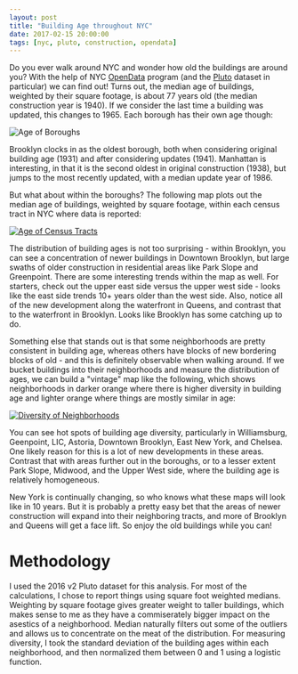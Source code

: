 ```yaml
---
layout: post
title: "Building Age throughout NYC"
date: 2017-02-15 20:00:00
tags: [nyc, pluto, construction, opendata]
---
```


Do you ever walk around NYC and wonder how old the buildings are around you?  With the help of NYC [OpenData](https://nycopendata.socrata.com) program (and the [Pluto](https://www1.nyc.gov/site/planning/data-maps/open-data/dwn-pluto-mappluto.page) dataset in particular) we can find out!  Turns out, the median age of buildings, weighted by their square footage, is about 77 years old (the median construction year is 1940).  If we consider the last time a building was updated, this changes to 1965.  Each borough has their own age though:

![Age of Boroughs]({{site.url}}/assets/BoroughAges.png)

Brooklyn clocks in as the oldest borough, both when considering original building age (1931) and after considering updates (1941).  Manhattan is interesting, in that it is the second oldest in original construction (1938), but jumps to the most recently updated, with a median update year of 1986.  

But what about within the boroughs?  The following map plots out the median age of buildings, weighted by square footage, within each census tract in NYC where data is reported:

[![Age of Census Tracts]({{site.url}}/assets/BuildingConstruction.NormArea.CensusTract.median.2016.NYC.png)]({{site.url}}/assets/BuildingConstruction.NormArea.CensusTract.median.2016.NYC.png)

The distribution of building ages is not too surprising - within Brooklyn, you can see a concentration of newer buildings in Downtown Brooklyn, but large swaths of older construction in residential areas like Park Slope and Greenpoint.  There are some interesting trends within the map as well.  For starters, check out the upper east side versus the upper west side - looks like the east side trends 10+ years older than the west side.  Also, notice all of the new development along the waterfront in Queens, and contrast that to the waterfront in Brooklyn.  Looks like Brooklyn has some catching up to do.

Something else that stands out is that some neighborhoods are pretty consistent in building age, whereas others have blocks of new bordering blocks of old - and this is definitely observable when walking around.  If we bucket buildings into their neighborhoods and measure the distribution of ages, we can build a "vintage" map like the following, which shows neighborhoods in darker orange where there is higher diversity in building age and lighter orange where things are mostly similar in age:

[![Diversity of Neighborhoods]({{site.url}}/assets/BuildingConstruction.NormArea.Neighborhood.diversity.2016.NYC.png)]({{site.url}}/assets/BuildingConstruction.NormArea.Neighborhood.diversity.2016.NYC.png)

You can see hot spots of building age diversity, particularly in Williamsburg, Geenpoint, LIC, Astoria, Downtown Brooklyn, East New York, and Chelsea.  One likely reason for this is a lot of new developments in these areas.  Contrast that with areas further out in the boroughs, or to a lesser extent Park Slope, Midwood, and the Upper West side, where the building age is relatively homogeneous. 

New York is continually changing, so who knows what these maps will look like in 10 years.  But it is probably a pretty easy bet that the areas of newer construction will expand into their neighboring tracts, and more of Brooklyn and Queens will get a face lift.  So enjoy the old buildings while you can!


# Methodology
I used the 2016 v2 Pluto dataset for this analysis.  For most of the calculations, I chose to report things using square foot weighted medians.  Weighting by square footage gives greater weight to taller buildings, which makes sense to me as they have a commiserately bigger impact on the asestics of a neighborhood.  Median naturally filters out some of the outliers and allows us to concentrate on the meat of the distribution.  For measuring diversity, I took the standard deviation of the building ages within each neighborhood, and then normalized them between 0 and 1 using a logistic function.  
